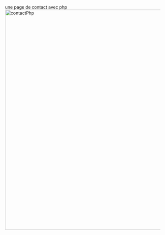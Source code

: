 une page de contact avec php 
<img width="713" alt="contactPhp" src="https://github.com/user-attachments/assets/046e8b65-2fb4-4599-a714-d87c45e953b9">
